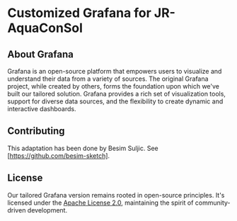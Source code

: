 # Customized Grafana for JR-AquaConSol

## About Grafana

Grafana is an open-source platform that empowers users to visualize and understand their data from a variety of sources. The original Grafana project, while created by others, forms the foundation upon which we've built our tailored solution. Grafana provides a rich set of visualization tools, support for diverse data sources, and the flexibility to create dynamic and interactive dashboards.

## Contributing

This adaptation has been done by Besim Suljic. See [https://github.com/besim-sketch].

## License

Our tailored Grafana version remains rooted in open-source principles. It's licensed under the [Apache License 2.0](https://github.com/grafana/grafana/blob/main/LICENSE), maintaining the spirit of community-driven development.

